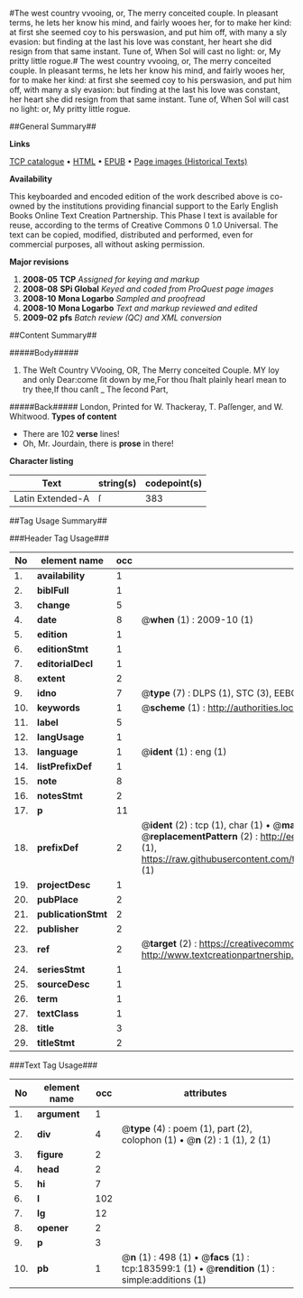 #The west country vvooing, or, The merry conceited couple. In pleasant terms, he lets her know his mind, and fairly wooes her, for to make her kind: at first she seemed coy to his perswasion, and put him off, with many a sly evasion: but finding at the last his love was constant, her heart she did resign from that same instant. Tune of, When Sol will cast no light: or, My pritty little rogue.#
The west country vvooing, or, The merry conceited couple. In pleasant terms, he lets her know his mind, and fairly wooes her, for to make her kind: at first she seemed coy to his perswasion, and put him off, with many a sly evasion: but finding at the last his love was constant, her heart she did resign from that same instant. Tune of, When Sol will cast no light: or, My pritty little rogue.

##General Summary##

**Links**

[TCP catalogue](http://www.ota.ox.ac.uk/tcp/)  • 
[HTML](http://tei.it.ox.ac.uk/tcp/Texts-HTML/free/B06/B06529.html)  • 
[EPUB](http://tei.it.ox.ac.uk/tcp/Texts-EPUB/free/B06/B06529.epub) • 
[Page images (Historical Texts)](https://data.historicaltexts.jisc.ac.uk/view?pubId=eebo-99887352e&pageId=eebo-99887352e-183599-1)

**Availability**

This keyboarded and encoded edition of the
	       work described above is co-owned by the institutions
	       providing financial support to the Early English Books
	       Online Text Creation Partnership. This Phase I text is
	       available for reuse, according to the terms of Creative
	       Commons 0 1.0 Universal. The text can be copied,
	       modified, distributed and performed, even for
	       commercial purposes, all without asking permission.

**Major revisions**

1. __2008-05__ __TCP__ *Assigned for keying and markup*
1. __2008-08__ __SPi Global__ *Keyed and coded from ProQuest page images*
1. __2008-10__ __Mona Logarbo__ *Sampled and proofread*
1. __2008-10__ __Mona Logarbo__ *Text and markup reviewed and edited*
1. __2009-02__ __pfs__ *Batch review (QC) and XML conversion*

##Content Summary##

#####Body#####

1. The Weſt Country VVooing, OR, The Merry conceited Couple.
MY Ioy and only Dear:come ſit down by me,For thou ſhalt plainly hearI mean to try thee,If thou canſt
    _ The ſecond Part,

#####Back#####
London, Printed for W. Thackeray, T. Paſſenger, and W. Whitwood.
**Types of content**

  * There are 102 **verse** lines!
  * Oh, Mr. Jourdain, there is **prose** in there!

**Character listing**


|Text|string(s)|codepoint(s)|
|---|---|---|
|Latin Extended-A|ſ|383|

##Tag Usage Summary##

###Header Tag Usage###

|No|element name|occ|attributes|
|---|---|---|---|
|1.|__availability__|1||
|2.|__biblFull__|1||
|3.|__change__|5||
|4.|__date__|8| @__when__ (1) : 2009-10 (1)|
|5.|__edition__|1||
|6.|__editionStmt__|1||
|7.|__editorialDecl__|1||
|8.|__extent__|2||
|9.|__idno__|7| @__type__ (7) : DLPS (1), STC (3), EEBO-CITATION (1), PROQUEST (1), VID (1)|
|10.|__keywords__|1| @__scheme__ (1) : http://authorities.loc.gov/ (1)|
|11.|__label__|5||
|12.|__langUsage__|1||
|13.|__language__|1| @__ident__ (1) : eng (1)|
|14.|__listPrefixDef__|1||
|15.|__note__|8||
|16.|__notesStmt__|2||
|17.|__p__|11||
|18.|__prefixDef__|2| @__ident__ (2) : tcp (1), char (1)  •  @__matchPattern__ (2) : ([0-9\-]+):([0-9IVX]+) (1), (.+) (1)  •  @__replacementPattern__ (2) : http://eebo.chadwyck.com/downloadtiff?vid=$1&page=$2 (1), https://raw.githubusercontent.com/textcreationpartnership/Texts/master/tcpchars.xml#$1 (1)|
|19.|__projectDesc__|1||
|20.|__pubPlace__|2||
|21.|__publicationStmt__|2||
|22.|__publisher__|2||
|23.|__ref__|2| @__target__ (2) : https://creativecommons.org/publicdomain/zero/1.0/ (1), http://www.textcreationpartnership.org/docs/. (1)|
|24.|__seriesStmt__|1||
|25.|__sourceDesc__|1||
|26.|__term__|1||
|27.|__textClass__|1||
|28.|__title__|3||
|29.|__titleStmt__|2||


###Text Tag Usage###

|No|element name|occ|attributes|
|---|---|---|---|
|1.|__argument__|1||
|2.|__div__|4| @__type__ (4) : poem (1), part (2), colophon (1)  •  @__n__ (2) : 1 (1), 2 (1)|
|3.|__figure__|2||
|4.|__head__|2||
|5.|__hi__|7||
|6.|__l__|102||
|7.|__lg__|12||
|8.|__opener__|2||
|9.|__p__|3||
|10.|__pb__|1| @__n__ (1) : 498 (1)  •  @__facs__ (1) : tcp:183599:1 (1)  •  @__rendition__ (1) : simple:additions (1)|
